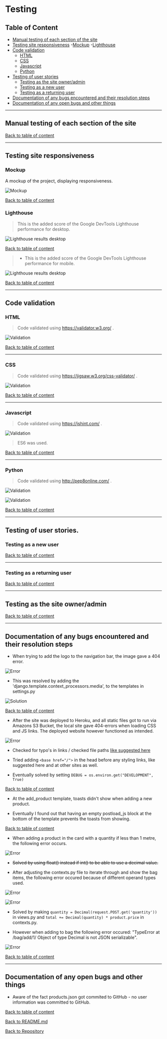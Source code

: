 # Testing

## Table of Content

- [Manual testing of each section of the site](#manual-testing-of-each-section-of-the-site)
- [Testing site responsiveness](#testing-site-responsiveness)
    -[Mockup](#mockup)
    -[Lighthouse](#lighthouse)
- [Code validation](#code-validation)
    - [HTML](#html)
    - [CSS](#css)
    - [Javascript](#javascript)
    - [Python](#python)
- [Testing of user stories](#testing-of-user-stories) 
    - [Testing as the site owner/admin](#testing-as-the-site-owner/admin)
    - [Testing as a new user](#testing-as-a-new-user)
    - [Testing as a returning user](#testing-as-a-returning-user)
- [Documentation of any bugs encountered and their resolution steps](#documentation-of-any-bugs-encountered-and-their-resolution-steps)
- [Documentation of any open bugs and other things](#documentation-of-any-open-bugs-and-other-things)

---

## Manual testing of each section of the site




[Back to table of content](#table-of-content)

---

## Testing site responsiveness 

  ### Mockup

A mockup of the project, displaying responsiveness.

![Mockup](-----------------------------)

[Back to table of content](#table-of-content)

  ### Lighthouse

> This is the added score of the Google DevTools Lighthouse performance for desktop.

![Lighthouse results desktop](---------------------------------------)

[Back to table of content](#table-of-content)


> - This is the added score of the Google DevTools Lighthouse performance for mobile.

![Lighthouse results desktop](----------------------------------------)

[Back to table of content](#table-of-content)

---

## Code validation

### HTML

> Code validated using https://validator.w3.org/ .

![Validation](----------------------------------------)

[Back to table of content](#table-of-content)

---

### CSS

> Code validated using https://jigsaw.w3.org/css-validator/ .

![Validation](----------------------------------------)

[Back to table of content](#table-of-content)

---

### Javascript

> Code validated using https://jshint.com/ .

![Validation](----------------------------------------)

> ES6 was used. 


[Back to table of content](#table-of-content)

---

### Python

> Code validated using http://pep8online.com/ .

![Validation]((----------------------------------------))

![Validation]((----------------------------------------))



[Back to table of content](#table-of-content)

---

## Testing of user stories.

  ### Testing as a new user



[Back to table of content](#table-of-content)

---

  ### Testing as a returning user



[Back to table of content](#table-of-content)

---

  ## Testing as the site owner/admin



[Back to table of content](#table-of-content)

---

## Documentation of any bugs encountered and their resolution steps

- When trying to add the logo to the navigation bar, the image gave a 404 error.

![Error](media/testing/logo-error-1.png)

- This was resolved by adding the 'django.template.context_processors.media',  to the templates in settings.py

![Solution](media/testing/logo-error-solve.png)

[Back to table of content](#table-of-content)

- After the site was deployed to Heroku, and all static files got to run via Amazons S3 Bucket, the local site gave 404-errors when loading CSS and JS links. The deployed website however functioned as intended. 

![Error](media/testing/local-css-404.png)

- Checked for typo's in links / checked file paths [like suggested here](https://stackoverflow.com/questions/48248832/stylesheet-not-loaded-because-of-mime-type)
- Tried adding `<base href="/">` in the head before any styling links, like suggested here and at other sites as well.

- Eventually solved by setting `DEBUG = os.environ.get("DEVELOPMENT", True)`

[Back to table of content](#table-of-content)

- At the add_product template, toasts didn't show when adding a new product.

- Eventually I found out that having an empty postload_js block at the bottom of the template prevents the toasts from showing.

[Back to table of content](#table-of-content)

- When adding a product in the card with a quantity if less than 1 metre, the following error occurs.

![Error](media/testing/add-to-bag-error.png)

- ~~Solved by using float() instead if int() to be able to use a decimal value.~~ 

- After adjusting the contexts.py file to iterate through and show the bag items, the following error occured because of different operand types used.

![Error](media/testing/float-decimal-error-1.png)

![Error](media/testing/float-decimal-error-2.png)

- Solved by making `quantity = Decimal(request.POST.get('quantity'))` in views.py and `total += Decimal(quantity) * product.price` in contexts.py. 

- However when adding to bag the following error occured: "TypeError at /bag/add/1/ Object of type Decimal is not JSON serializable".

![Error](media/testing/json-serialize.png)

[Back to table of content](#table-of-content)

---

## Documentation of any open bugs and other things

- Aware of the fact products.json got commited to GitHub - no user information was committed to GitHub.


[Back to table of content](#table-of-content)

[Back to README.md](https://github.com/nowane/ecommerce/blob/main/README.md)

[Back to Repository](https://github.com/nowane/eatspiration)
